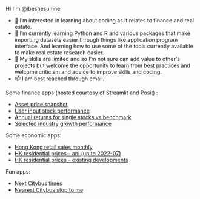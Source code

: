 Hi I'm @ibeshesumne
- 👀 I’m interested in learning about coding as it relates to finance and real estate. 
- 🌱 I’m currently learning Python and R and various packages that make importing datasets easier through things like application program interface. And learning how to use some of the tools currently available to make real estate research easier. 
- 💞️ My skills are limited and so I’m not sure can add value to other's projects but welcome the opportunity to learn from best practices and welcome criticism and advice to improve skills and coding.  
- 📫 I am best reached through email.

Some finance apps (hosted courtesy of Streamlit and Posit) :
- [Asset price snapshot](https://u34w42-ml-china.shinyapps.io/mktperform/)
- [User input stock performance](https://financetools-jzfnbvr6gbwjug8hnnyopj.streamlit.app/)
- [Annual returns for single stocks vs benchmark](https://financetools-twskpdqp6n3bzmzkmuc9qv.streamlit.app/)
- [Selected industry growth performance](https://financetools-jvnd4yfcvlvr9mmxsejpba.streamlit.app/)

Some economic apps:
- [Hong Kong retail sales monthly](https://financetools-izxcu7aecnpgbqhvdemvev.streamlit.app/)
- [HK residential prices - api (up to 2022-07)](https://financetools-nt3pxvcynltejwvajnswky.streamlit.app/)
- [HK residential prices - existing developments](https://ibeshesumne-financetoo-res-prices-hist5-xls-streamlit-v1-gis47w.streamlit.app/)

Fun apps:
- [Next Citybus times](https://financetools-enquehshc2dfmvmrm8nn5l.streamlit.app/)
- [Nearest Citybus stop to me](https://financetools-4v62cfvrkmefaaosn4corw.streamlit.app/)

<!---
ibeshesumne/ibeshesumne is a ✨ special ✨ repository because its `README.md` (this file) appears on your GitHub profile.
You can click the Preview link to take a look at your changes.
--->
